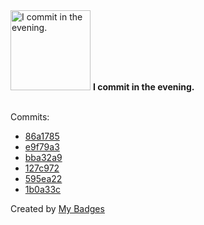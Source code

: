 <img src="https://my-badges.github.io/my-badges/evening-commits.png" alt="I commit in the evening." title="I commit in the evening." width="128">
<strong>I commit in the evening.</strong>
<br><br>

Commits:

- <a href="https://github.com/andrewjswan/my-badges/commit/86a17856b8b1b40a31ca00413307f6c888130295">86a1785</a>
- <a href="https://github.com/andrewjswan/my-badges/commit/e9f79a378133cd7a9e82b6858d4390f52e6df6d3">e9f79a3</a>
- <a href="https://github.com/andrewjswan/esphome-update-addon/commit/bba32a96d43a6b32f86cca28d5605ff46afbd80a">bba32a9</a>
- <a href="https://github.com/andrewjswan/actions/commit/127c97271494ee87efbc7dd5c031ff48ddc53e6c">127c972</a>
- <a href="https://github.com/andrewjswan/pixel-clock/commit/595ea221fd081601f3fcfb172898258c9ea3d75e">595ea22</a>
- <a href="https://github.com/andrewjswan/matrix-lamp/commit/1b0a33c44753fe16ea6ab87d1b259d66386d38be">1b0a33c</a>


Created by <a href="https://github.com/my-badges/my-badges">My Badges</a>